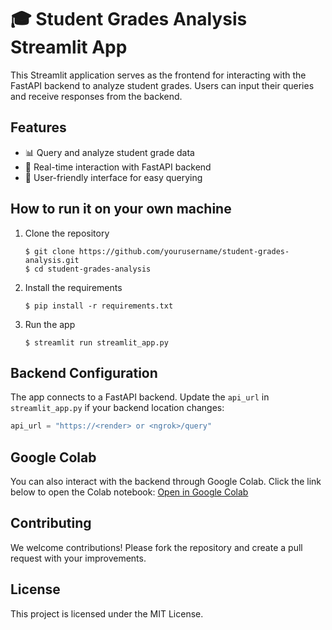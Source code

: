 # 🎓 Student Grades Analysis Streamlit App

This Streamlit application serves as the frontend for interacting with the FastAPI backend to analyze student grades. Users can input their queries and receive responses from the backend.


## Features

- 📊 Query and analyze student grade data
- 🔗 Real-time interaction with FastAPI backend
- 👥 User-friendly interface for easy querying

## How to run it on your own machine

1. Clone the repository

   ```
   $ git clone https://github.com/yourusername/student-grades-analysis.git
   $ cd student-grades-analysis
   ```

2. Install the requirements

   ```
   $ pip install -r requirements.txt
   ```

3. Run the app

   ```
   $ streamlit run streamlit_app.py
   ```

## Backend Configuration

The app connects to a FastAPI backend. Update the `api_url` in `streamlit_app.py` if your backend location changes:

```python
api_url = "https://<render> or <ngrok>/query"
```
## Google Colab

You can also interact with the backend through Google Colab. Click the link below to open the Colab notebook:
[Open in Google Colab](https://colab.research.google.com/drive/1vYXAJGlHQu9nC7Dyw9kgkZ_y2Khvacli?usp=sharing)

## Contributing

We welcome contributions! Please fork the repository and create a pull request with your improvements.

## License

This project is licensed under the MIT License.


